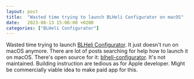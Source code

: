 ```yaml
---
layout: post
title:  "Wasted time trying to launch BLHeli Configurator on macOS"
date:   2023-08-13 15:06:00 +0200
categories: ["BLHeli Configurator"]
---
```

Wasted time trying to launch [BLHeli Configurator](https://chrome.google.com/webstore/detail/blheli-configurator/mejfjggmbnocnfibbibmoogocnjbcjnk). It just doesn't run on macOS anymore. There are lot of posts searching for help how to launch it on macOS. There's open source for it: [blheli-configurator](https://github.com/blheli-configurator/blheli-configurator). It's not maintained. Building instruction are tedious as for Apple developer. Might be commercially viable idea to make paid app for this.
